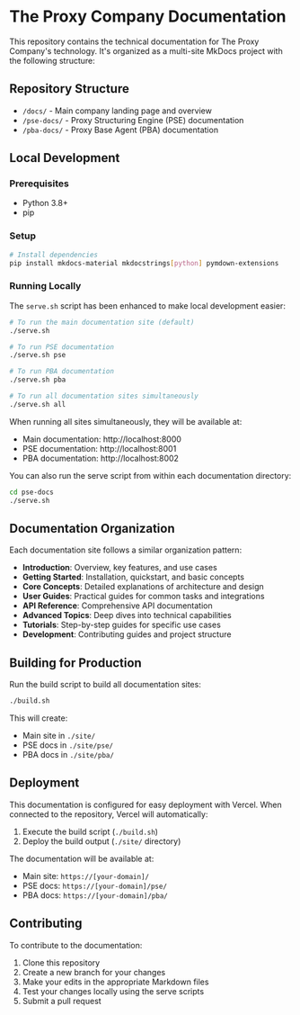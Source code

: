 # The Proxy Company Documentation

This repository contains the technical documentation for The Proxy Company's technology. It's organized as a multi-site MkDocs project with the following structure:

## Repository Structure

- `/docs/` - Main company landing page and overview
- `/pse-docs/` - Proxy Structuring Engine (PSE) documentation
- `/pba-docs/` - Proxy Base Agent (PBA) documentation

## Local Development

### Prerequisites

- Python 3.8+
- pip

### Setup

```bash
# Install dependencies
pip install mkdocs-material mkdocstrings[python] pymdown-extensions
```

### Running Locally

The `serve.sh` script has been enhanced to make local development easier:

```bash
# To run the main documentation site (default)
./serve.sh

# To run PSE documentation
./serve.sh pse

# To run PBA documentation
./serve.sh pba

# To run all documentation sites simultaneously
./serve.sh all
```

When running all sites simultaneously, they will be available at:
- Main documentation: http://localhost:8000
- PSE documentation: http://localhost:8001
- PBA documentation: http://localhost:8002

You can also run the serve script from within each documentation directory:

```bash
cd pse-docs
./serve.sh
```

## Documentation Organization

Each documentation site follows a similar organization pattern:

- **Introduction**: Overview, key features, and use cases
- **Getting Started**: Installation, quickstart, and basic concepts
- **Core Concepts**: Detailed explanations of architecture and design
- **User Guides**: Practical guides for common tasks and integrations
- **API Reference**: Comprehensive API documentation
- **Advanced Topics**: Deep dives into technical capabilities
- **Tutorials**: Step-by-step guides for specific use cases
- **Development**: Contributing guides and project structure

## Building for Production

Run the build script to build all documentation sites:

```bash
./build.sh
```

This will create:
- Main site in `./site/`
- PSE docs in `./site/pse/`
- PBA docs in `./site/pba/`

## Deployment

This documentation is configured for easy deployment with Vercel. When connected to the repository, Vercel will automatically:

1. Execute the build script (`./build.sh`)
2. Deploy the build output (`./site/` directory)

The documentation will be available at:
- Main site: `https://[your-domain]/`
- PSE docs: `https://[your-domain]/pse/`
- PBA docs: `https://[your-domain]/pba/`

## Contributing

To contribute to the documentation:

1. Clone this repository
2. Create a new branch for your changes
3. Make your edits in the appropriate Markdown files
4. Test your changes locally using the serve scripts
5. Submit a pull request
